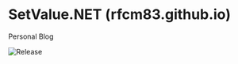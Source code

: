 # SetValue.NET (rfcm83.github.io)

Personal Blog

![Release](https://rfcm83.vsrm.visualstudio.com/_apis/public/Release/badge/16cb3316-ddc2-4acf-9001-38ebbde4a955/1/1)
